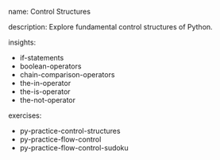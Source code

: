 name: Control Structures

description: Explore fundamental control structures of Python.

insights:
  - if-statements
  - boolean-operators
  - chain-comparison-operators
  - the-in-operator
  - the-is-operator
  - the-not-operator

exercises:
  - py-practice-control-structures
  - py-practice-flow-control
  - py-practice-flow-control-sudoku
